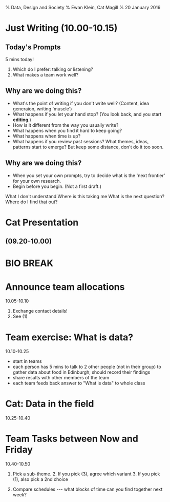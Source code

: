 % Data, Design and Society
% Ewan Klein, Cat Magill
% 20 January 2016


# Just Writing (10.00-10.15)

## Today's Prompts

5 mins today!

1. Which do I prefer: talking or listening?
2. What makes a team work well?

## Why are we doing this?

* What's the point of writing if you don't write well? (Content, idea generaion, writing 'muscle')
* What happens if you let your hand stop? (You look back, and you start **editing**.)
* How is it different from the way you usually write?
* What happens when you find it hard to keep going?
* What happens when time is up?
* What happens if you review past sessions? What themes, ideas, patterns start to emerge? But keep some distance, don't do it too soon.

## Why are we doing this?

* When you set your own prompts, try to decide what is the 'next frontier' for your own research.
* Begin before you begin. (Not a first draft.)


What I don't understand
Where is this taking me
What is the next question?
Where do I find that out?



# Cat Presentation  
## (09.20-10.00)


# BIO BREAK 

# Announce team allocations
10.05-10.10

1. Exchange contact details!
2. See (1)

# Team exercise: What is data?
10.10-10.25

* start in teams
* each person has 5 mins to talk to 2 other people (not in their group) to gather data about food in Edinburgh; should record their findings
* share results with other members of the team
* each team feeds back answer to "What is data" to whole class

# Cat: Data in the field
10.25-10.40




# Team Tasks between Now and Friday
10.40-10.50

1. Pick a sub-theme.
   2. If you pick (3), agree which variant
   3. If you pick (1), also pick a 2nd choice

2. Compare schedules --- what blocks of time can you find together next week?


